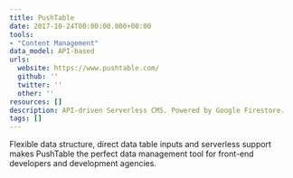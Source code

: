 ```yaml
---
title: PushTable
date: 2017-10-24T00:00:00.000+00:00
tools:
- "Content Management"
data_model: API-based
urls:
  website: https://www.pushtable.com/
  github: ''
  twitter: ''
  other: ''
resources: []
description: API-driven Serverless CMS. Powered by Google Firestore.
tags: []
---
```

Flexible data structure, direct data table inputs and serverless support makes PushTable the perfect data management tool for front-end developers and development agencies.
